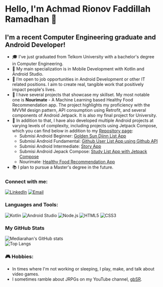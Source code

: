 # Hello, I'm Achmad Rionov Faddillah Ramadhan 👋

## I'm a recent Computer Engineering graduate and Android Developer!

- 🎓 I've just graduated from Telkom University with a bachelor's degree in Computer Engineering.
- 🌱 My main specialization is in Mobile Development with Kotlin and Android Studio.
- 👀 I’m open to job opportunities in Android Development or other IT related positions. I aim to create real, tangible work that positively impact people's lives.
- 🚀 I have several projects that showcase my skillset. My most notable one is **Nourimate** - A Machine Learning based Healthy Food Recommendation app. The project highlights my proficiency with the MVVM design pattern, API consumption using Retrofit, and several components of Android Jetpack. It is also my final project for University.
- 📱 In addition to that, I have also developed multiple Android projects at varying levels of complexity, including projects using Jetpack Compose, which you can find below in addition to my [Repository page](https://github.com/mediarahan?tab=repositories):
  - Submisi Android Beginner: [Golden Sun Djinn List App](https://github.com/mediarahan/DicodingBeginner)
  - Submisi Android Fundamental: [Github User List App using Github API](https://github.com/mediarahan/DicodingFundamental)
  - Submisi Android Intermediate: [Story App](https://github.com/mediarahan/DicodingIntermediate)
  - Submisi Android Jepack Compose: [Study List App with Jetpack Compose](https://github.com/mediarahan/DicodingJetpackCompose)
  - Nourimate: [Healthy Food Recommendation App](https://github.com/mediarahan/nourimate) <br>
- 📚 I plan to pursue a Master's degree in the future.


### Connect with me:
[![LinkedIn](https://img.shields.io/badge/LinkedIn-Connect-blue)](https://www.linkedin.com/in/achmadrionov/)
[![Email](https://img.shields.io/badge/Email-Me-brightgreen)](mailto:pergerakanpertama@gmail.com)

### Languages and Tools:
![Kotlin](https://img.shields.io/badge/Kotlin-%23ED8B00.svg?&style=for-the-badge&logo=kotlin&logoColor=white)
![Android Studio](https://img.shields.io/badge/Android_Studio-3DDC84?style=for-the-badge&logo=android-studio&logoColor=white)
![Node.js](https://img.shields.io/badge/Node.js-43853D?style=for-the-badge&logo=node-dot-js&logoColor=white)
![HTML5](https://img.shields.io/badge/HTML5-E34F26?style=for-the-badge&logo=html5&logoColor=white)
![CSS3](https://img.shields.io/badge/CSS3-1572B6?style=for-the-badge&logo=css3&logoColor=white)

### My GitHub Stats
![Mediarahan's GitHub stats](https://github-readme-stats.vercel.app/api?username=mediarahan&show_icons=true&theme=tokyonight)<br>
![Top Langs](https://github-readme-stats.vercel.app/api/top-langs/?username=mediarahan&hide=jupyter%20notebook&theme=vue-dark&layout=compact)


### 🎮 Hobbies:
- In times where I'm not working or sleeping, I play, make, and talk about video games. 
- I sometimes ramble about JRPGs on my YouTube channel, [gbSR](https://www.youtube.com/@GarlicBreadSR).
